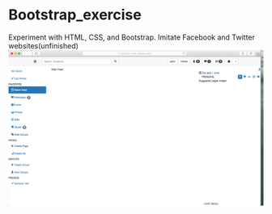 # Bootstrap_exercise
Experiment with HTML, CSS, and Bootstrap.
Imitate Facebook and Twitter websites(unfinished)
![](/img/fb_unfinish3.png)

